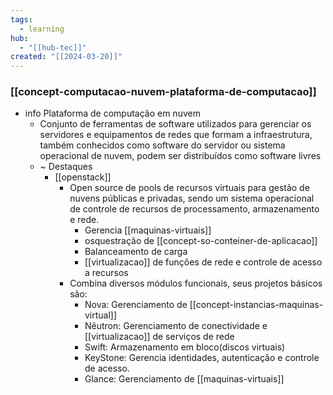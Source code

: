 ```yaml
---
tags:
  - learning
hub:
  - "[[hub-tec]]"
created: "[[2024-03-20]]"
---
```

### [[concept-computacao-nuvem-plataforma-de-computacao]]


- info Plataforma de computação em nuvem
	- Conjunto de ferramentas de software utilizados para gerenciar os servidores e equipamentos de redes que formam a infraestrutura, também conhecidos como software do servidor ou sistema operacional de nuvem, podem ser distribuídos como software livres
	- ~ Destaques
		- [[openstack]]
			- Open source de pools de recursos virtuais para gestão de nuvens públicas e privadas, sendo um sistema operacional de controle de recursos de processamento, armazenamento e rede.
				- Gerencia [[maquinas-virtuais]]
				- osquestração de [[concept-so-conteiner-de-aplicacao]]
				- Balanceamento de carga
				- [[virtualizacao]] de funções de rede e controle de acesso a recursos
			- Combina diversos módulos funcionais, seus projetos básicos são:
				- Nova: Gerenciamento de [[concept-instancias-maquinas-virtual]]
				- Nêutron: Gerenciamento de conectividade e [[virtualizacao]] de serviços de rede
				- Swift: Armazenamento em bloco(discos virtuais)
				- KeyStone: Gerencia identidades, autenticação e controle de acesso.
				- Glance: Gerenciamento de [[maquinas-virtuais]]
